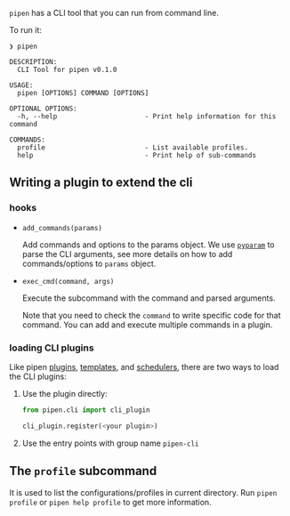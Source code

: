 `pipen` has a CLI tool that you can run from command line.

To run it:

```
❯ pipen

DESCRIPTION:
  CLI Tool for pipen v0.1.0

USAGE:
  pipen [OPTIONS] COMMAND [OPTIONS]

OPTIONAL OPTIONS:
  -h, --help                      - Print help information for this command

COMMANDS:
  profile                         - List available profiles.
  help                            - Print help of sub-commands
```

## Writing a plugin to extend the cli

### hooks

- `add_commands(params)`

    Add commands and options to the params object. We use [`pyparam`][1] to parse the CLI arguments, see more details on how to add commands/options to `params` object.

- `exec_cmd(command, args)`

    Execute the subcommand with the command and parsed arguments.

    Note that you need to check the `command` to write specific code for that command. You can add and execute multiple commands in a plugin.

### loading CLI plugins

Like pipen [plugins][2], [templates][3], and [schedulers][4], there are two ways to load the CLI plugins:

1. Use the plugin directly:

    ```python
    from pipen.cli import cli_plugin

    cli_plugin.register(<your plugin>)
    ```

2. Use the entry points with group name `pipen-cli`


## The `profile` subcommand

It is used to list the configurations/profiles in current directory. Run `pipen profile` or `pipen help profile` to get more information.


[1]: https://github.com/pwwang/pyparam
[2]: ../plugin
[3]: ../templating
[4]: ../scheduler
